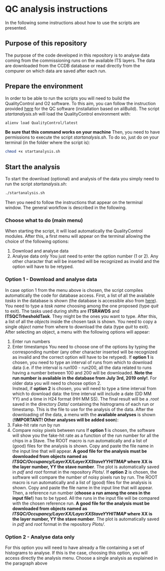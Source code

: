 # QC analysis instructions
In the following some instructions about how to use the scripts are presented. 

## Purpose of this repository
The purpose of the code developed in this repository is to analyse data coming from the commissioning runs on the available ITS layers. The data are downloaded from the CCDB database or read directly from the compurer on which data are saved after each run. 

## Prepare the environment
In order to be able to run the scripts you will need to build the QualityControl and O2 software. To this aim, you can follow the instruction provided [here](https://github.com/MYOMAO/QualityControl/blob/master/README.md#installing-qc-with-alibuild) for the QC software (installation based on aliBuild). The script *startanalysis.sh* will load the QualityControl environment with:
```bash
alienv load QualityControl/latest
```
**Be sure that this command works on your machine**
Then, you need to have permissions to execute the script *startanalysis.sh*. To do so, just do on your terminal (in the folder where the script is):
```bash
chmod +x startanalysis.sh
```

## Start the analysis
To start the download (optional) and analysis of the data you simply need to run the script *startanalysis.sh*:
```bash
./startanalysis.sh
```
Then you need to follow the instructions that appear on the terminal window. The general workflow is described in the following. 

### Choose what to do (main menu)
When starting the script, it will load automatically the QualityControl modules. After this, a first menu will appear on the terminal allowing the choice of the following options:
1. Download and analyse data
2. Analyse data only
You just need to enter the option number (1 or 2). Any other character that will be inserted will be recognized as invalid and the option will have to be retyped. 
### Option 1 - Download and analyse data
In case option 1 from the menu above is chosen, the script compiles automatically the code for database access. First, a list of all the available *tasks* in the database is shown (the database is accessible also from [here](http://ccdb-test.cern.ch:8080/browse/)). You need to type a *task name* choosing among the one proposed (type *quit* to exit). The tasks used during shifts are **ITSRAWDS** and **ITSQCTrhesholdTask**. They might be the ones you want to type. 
After this, a list of all the *objects* inside the chosen task is shown. You need to copy a single *object name* from where to download the data (type *quit* to exit).
After selecting an object, a menu with the following options will appear:
1. Enter run numbers
2. Enter timestamps
You need to choose one of the options by typing the corresponding number (any other character inserted will be recognized as invalid and the correct option will have to be retyped).
If **option 1** is chosen, you need to type an interval of runs from which to download data (i.e. if the interval is run100 - run200, all the data related to runs having a number between 100 and 200 will be downloaded. **Note the run number is available in the database from July 3rd, 2019 only!**. For older data you will need to choose option 2.  
Instead, if **option 2** is chosen, you will need to type a time interval from which to download data: the time interval will include a date (DD MM YY) and a time in H24 format (HH MM SS). 
The final result will be a *.root* saved in the directory *Data/* containing the histrograms of each run or timestamp. This is the file to use for the analysis of the data. 
After the downloading of the data, a menu with the **available analyses** is shown (**!IMPORTANT! Other analyses will be added soon**):
1. Fake-hit rate run by run
2. Compare noisy pixels between runs
If **option 1** is chosen, the software will show you the fake-hit rate as a function of the run number for all the chips in a Stave. The ROOT macro is run automatically and a list of (good) files for the analysis is shown. Copy and paste the file name in the input line that will appear. **A good file for the analysis must be downloaded from objects named as *ITSQC/Occupancy/LayerXX/LayerXXStaveYYHITMAP* where XX is the layer number, YY the stave number**. The plot is automatically saved in *pdf* and *root* format in the repository *Plots/*. 
If **option 2** is chosen, the software will compare the number of noisy pixels run by run. The ROOT macro is run automatically and a list of (good) files for the analysis is shown. Copy and paste the file name in the input line that will appear. Then, a reference run number (**choose a run among the ones in the input file!**) has to be typed. All the runs in the input file will be compared with the chosen reference run. **A good file for the analysis must be downloaded from objects named as *ITSQC/Occupancy/LayerXX/LayerXXStaveYYHITMAP* where XX is the layer number, YY the stave number**. The plot is automatically saved in *pdf* and *root* format in the repository *Plots/*. 

### Option 2 - Analyse data only
For this option you will need to have already a file containing a set of histograms to analyse. If this is the case, choosing this option, you will access directly the analysis menu. Choose a single analysis as explained in the paragraph above
